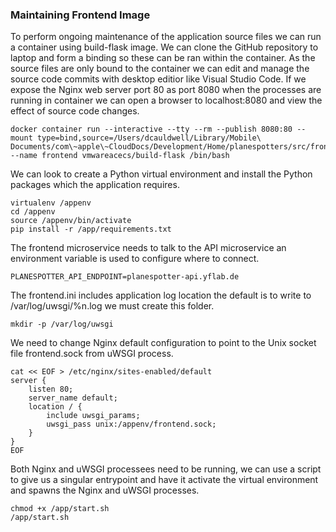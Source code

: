 ### Maintaining Frontend Image

To perform ongoing maintenance of the application source files we can run a container using build-flask image. We can clone the GitHub repository to laptop and form a binding so these can be ran within the container. As the source files are only bound to the container we can edit and manage the source code commits with desktop editior like Visual Studio Code. If we expose the Nginx web server port 80 as port 8080 when the processes are running in container we can open a browser to localhost:8080 and view the effect of source code changes.

``` shell
docker container run --interactive --tty --rm --publish 8080:80 --mount type=bind,source=/Users/dcauldwell/Library/Mobile\ Documents/com\~apple\~CloudDocs/Development/Home/planespotters/src/frontend/app,target=/app --name frontend vmwareacecs/build-flask /bin/bash
```

We can look to create a Python virtual environment and install the Python packages which the application requires.

``` shell
virtualenv /appenv
cd /appenv
source /appenv/bin/activate
pip install -r /app/requirements.txt
```

The frontend microservice needs to talk to the API microservice an environment variable is used to configure where to connect.

```
PLANESPOTTER_API_ENDPOINT=planespotter-api.yflab.de
```

The frontend.ini includes application log location the default is to write to /var/log/uwsgi/%n.log we must create this folder.

``` shell
mkdir -p /var/log/uwsgi
```

We need to change Nginx default configuration to point to the Unix socket file frontend.sock from uWSGI process.

``` shell
cat << EOF > /etc/nginx/sites-enabled/default
server {
    listen 80;
    server_name default;
    location / {
        include uwsgi_params;
        uwsgi_pass unix:/appenv/frontend.sock;
    }
}
EOF
```

Both Nginx and uWSGI processees need to be running, we can use a script to give us a singular entrypoint and have it activate the virtual environment and spawns the Nginx and uWSGI processes.

``` shell
chmod +x /app/start.sh
/app/start.sh
```
